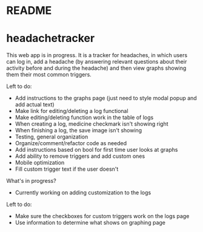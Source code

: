 # README
# headachetracker

This web app is in progress. It is a tracker for headaches, in which users can log in, add a headache (by answering relevant questions about their activity before and during the headache) and then view graphs showing them their most common triggers.

Left to do:
- Add instructions to the graphs page (just need to style modal popup and add actual text)
- Make link for editing/deleting a log functional
- Make editing/deleting function work in the table of logs
- When creating a log, medicine checkmark isn't showing right
- When finishing a log, the save image isn't showing
- Testing, general organization
- Organize/comment/refactor code as needed
- Add instructions based on bool for first time user looks at graphs
- Add ability to remove triggers and add custom ones
- Mobile optimization
- Fill custom trigger text if the user doesn't

What's in progress?
- Currently working on adding customization to the logs

Left to do:
- Make sure the checkboxes for custom triggers work on the logs page
- Use information to determine what shows on graphing page
